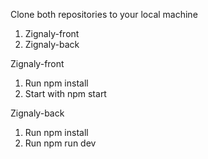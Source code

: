 Clone both repositories to your local machine
1. Zignaly-front
2. Zignaly-back

Zignaly-front
1. Run npm install
2. Start with npm start

Zignaly-back
1. Run npm install
2. Run npm run dev
